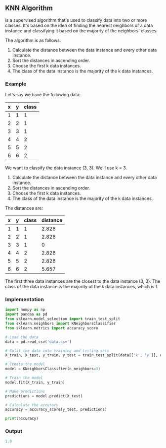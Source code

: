 ## KNN Algorithm
is a supervised algorithm that's used to classify data into two or more classes. It's based on the idea of finding the nearest neighbors of a data instance and classifying it based on the majority of the neighbors' classes.

The algorithm is as follows:

1. Calculate the distance between the data instance and every other data instance.
2. Sort the distances in ascending order.
3. Choose the first k data instances.
4. The class of the data instance is the majority of the k data instances.

### Example
Let's say we have the following data:

| x | y | class |
|---|---|-------|
| 1 | 1 | 1     |
| 2 | 2 | 1     |
| 3 | 3 | 1     |
| 4 | 4 | 2     |
| 5 | 5 | 2     |
| 6 | 6 | 2     |

We want to classify the data instance (3, 3). We'll use k = 3.

1. Calculate the distance between the data instance and every other data instance.
2. Sort the distances in ascending order.
3. Choose the first k data instances.
4. The class of the data instance is the majority of the k data instances.

The distances are:

| x | y | class | distance |
|---|---|-------|----------|
| 1 | 1 | 1     | 2.828    |
| 2 | 2 | 1     | 2.828    |
| 3 | 3 | 1     | 0        |
| 4 | 4 | 2     | 2.828    |
| 5 | 5 | 2     | 2.828    |
| 6 | 6 | 2     | 5.657    |

The first three data instances are the closest to the data instance (3, 3). The class of the data instance is the majority of the k data instances, which is 1.

### Implementation
```python
import numpy as np
import pandas as pd
from sklearn.model_selection import train_test_split
from sklearn.neighbors import KNeighborsClassifier
from sklearn.metrics import accuracy_score

# Load the data
data = pd.read_csv('data.csv')

# Split the data into training and testing sets
X_train, X_test, y_train, y_test = train_test_split(data[['x', 'y']], data['class'], test_size=0.2, random_state=42)

# Create the model
model = KNeighborsClassifier(n_neighbors=3)

# Train the model
model.fit(X_train, y_train)

# Make predictions
predictions = model.predict(X_test)

# Calculate the accuracy
accuracy = accuracy_score(y_test, predictions)

print(accuracy)
```

### Output
```python
1.0
```
